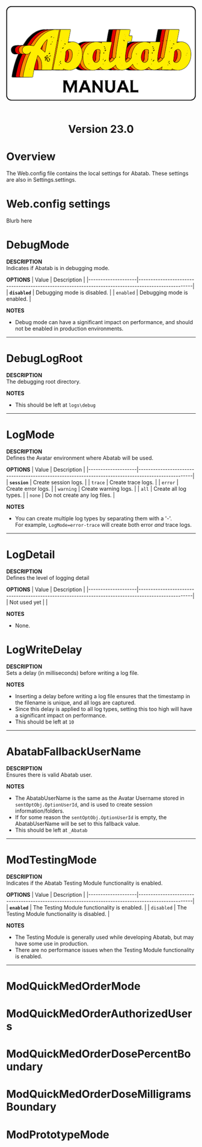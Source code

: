 <div align="center">

  <img src="../images/man-logo.png" alt="Abatab Manual" width="512">
  <br>
  <br>
  <h1>
    Version 23.0
  </h1>

</div>

# Overview

The Web.config file contains the local settings for Abatab. These settings are also in Settings.settings.

# Web.config settings

Blurb here



# DebugMode

**DESCRIPTION**  
Indicates if Abatab is in debugging mode.

**OPTIONS** 
| Value              | Description                                                                                        |
|--------------------|----------------------------------------------------------------------------------------------------|
| **`disabled`**          | Debugging mode is disabled.                                                                   |
| `enabled`               | Debugging mode is enabled.                                                                    |

**NOTES** 
* Debug mode can have a significant impact on performance, and should not be enabled in production environments.

***

# DebugLogRoot

**DESCRIPTION**  
The debugging root directory.

**NOTES** 
* This should be left at `logs\debug`

***

# LogMode

**DESCRIPTION**  
Defines the Avatar environment where Abatab will be used.

**OPTIONS** 
| Value              | Description                                                                                        |
|--------------------|----------------------------------------------------------------------------------------------------|
| **`session`**      | Create session logs.                                                                               |
| `trace`            | Create trace logs.                                                                                 |
| `error`            | Create error logs.                                                                                 |
| `warning`          | Create warning logs.                                                                               |
| `all`              | Create all log types.                                                                              |
| `none`             | Do not create any log files.                                                                       |

**NOTES** 
* You can create multiple log types by separating them with a '-'.  
For example, `LogMode=error-trace` will create both error *and* trace logs.

***

# LogDetail

**DESCRIPTION**  
Defines the level of logging detail

**OPTIONS** 
| Value              | Description                                                                                        |
|--------------------|----------------------------------------------------------------------------------------------------|
| Not used yet       |                                                                                                    |

**NOTES** 
* None.

# LogWriteDelay

**DESCRIPTION**  
Sets a delay (in milliseconds) before writing a log file.

**NOTES** 
* Inserting a delay before writing a log file ensures that the timestamp in the filename is unique, and all logs are captured.
* Since this delay is applied to all log types, setting this too high will have a significant impact on performance.
* This should be left at `10`

***

# AbatabFallbackUserName

**DESCRIPTION**  
Ensures there is valid Abatab user.

**NOTES** 
* The AbatabUserName is the same as the Avatar Username stored in `sentOptObj.OptionUserId`, and is used to create session information/folders.
* If for some reason the `sentOptObj.OptionUserId` is empty, the AbatabUserName will be set to this fallback value.
* This should be left at `_Abatab`

***

# ModTestingMode

**DESCRIPTION**  
Indicates if the Abatab Testing Module functionality is enabled.

**OPTIONS** 
| Value              | Description                                                                                        |
|--------------------|----------------------------------------------------------------------------------------------------|
| **`enabled`**      | The Testing Module functionality is enabled.                                                       |
| `disabled`         | The Testing Module functionality is disabled.                                                      |

**NOTES** 
* The Testing Module is generally used while developing Abatab, but may have some use in production.
* There are no performance issues when the Testing Module functionality is enabled.

***

# ModQuickMedOrderMode

# ModQuickMedOrderAuthorizedUsers

# ModQuickMedOrderDosePercentBoundary

# ModQuickMedOrderDoseMilligramsBoundary

# ModPrototypeMode
